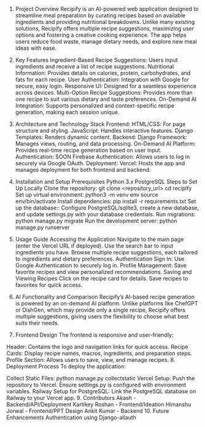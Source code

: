 1. Project Overview
Recipify is an AI-powered web application designed to streamline meal preparation by curating recipes based on available ingredients and providing nutritional breakdowns. Unlike many existing solutions, Recipify offers multiple recipe suggestions, maximizing user options and fostering a creative cooking experience. The app helps users reduce food waste, manage dietary needs, and explore new meal ideas with ease.

2. Key Features
Ingredient-Based Recipe Suggestions: Users input ingredients and receive a list of recipe suggestions.
Nutritional Information: Provides details on calories, protein, carbohydrates, and fats for each recipe.
User Authentication: Integration with Google for secure, easy login.
Responsive UI: Designed for a seamless experience across devices.
Multi-Option Recipe Suggestions: Provides more than one recipe to suit various dietary and taste preferences.
On-Demand AI Integration: Supports personalized and context-specific recipe generation, making each session unique.
3. Architecture and Technology Stack
Frontend:
HTML/CSS: For page structure and styling.
JavaScript: Handles interactive features.
Django Templates: Renders dynamic content.
Backend:
Django Framework: Manages views, routing, and data processing.
On-Demand AI Platform: Provides real-time recipe generation based on user input.
Authentication: SOON
Firebase Authentication: Allows users to log in securely via Google OAuth.
Deployment:
Vercel: Hosts the app and manages deployment for both frontend and backend.
4. Installation and Setup
Prerequisites
Python 3.x
PostgreSQL
Steps to Set Up Locally
Clone the repository:
git clone <repository_url>
cd recipify
Set up virtual environment:
python3 -m venv env
source env/bin/activate
Install dependencies:
pip install -r requirements.txt
Set up the database:: Configure PostgreSQL/sqlite3, create a new database, and update settings.py with your database credentials.
Run migrations:
python manage.py migrate
Run the development server:
python manage.py runserver
5. Usage Guide
Accessing the Application
Navigate to the main page (enter the Vercel URL if deployed).
Use the search bar to input ingredients you have.
Browse multiple recipe suggestions, each tailored to ingredients and dietary preferences.
Authentication
Sign In: Use Google Authentication to securely log in.
Profile Management: Save favorite recipes and view personalized recommendations.
Saving and Viewing Recipes
Click on the recipe card for details.
Save recipes to favorites for quick access.
6. AI Functionality and Comparison
Recipify’s AI-based recipe generation is powered by an on-demand AI platform. Unlike platforms like ChefGPT or DishGen, which may provide only a single recipe, Recipify offers multiple suggestions, giving users the flexibility to choose what best suits their needs.

7. Frontend Design
The frontend is responsive and user-friendly:

Header: Contains the logo and navigation links for quick access.
Recipe Cards: Display recipe names, macros, ingredients, and preparation steps.
Profile Section: Allows users to save, view, and manage recipes.
8. Deployment Process
To deploy the application:

Collect Static Files:
python manage.py collectstatic
Vercel Setup:
Push the repository to Vercel.
Ensure settings.py is configured with environment variables.
Railway Setup for PostgreSQL:
Link the PostgreSQL database on Railway to your Vercel app.
9. Contributors
Akash - Backend/API/Deployment
Kartikey Roshan - Frontend/Ideation
Himanshu Jorwal - Frontend/PPT Design
Ankit Kumar - Backend
10. Future Enhancements
Authentication using Django-allauth
